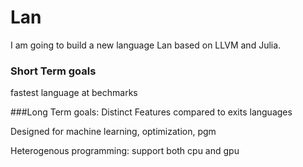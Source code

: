 # Lan

I am going to build a new language Lan based on LLVM and Julia.

### Short Term goals

fastest language at bechmarks

###Long Term goals: Distinct Features compared to exits languages

Designed for machine learning, optimization, pgm

Heterogenous programming: support both cpu and gpu



